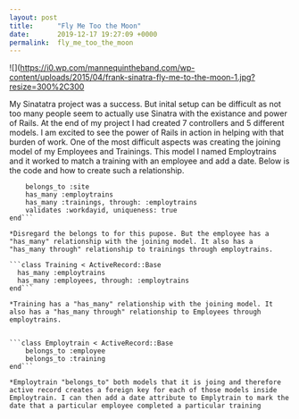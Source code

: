 ```yaml
---
layout: post
title:      "Fly Me Too the Moon"
date:       2019-12-17 19:27:09 +0000
permalink:  fly_me_too_the_moon
---
```


![](https://i0.wp.com/mannequintheband.com/wp-content/uploads/2015/04/frank-sinatra-fly-me-to-the-moon-1.jpg?resize=300%2C300

My Sinatatra project was a success. But inital setup can be difficult as not too many people seem to actually use Sinatra with the existance and power of Rails. At the end of my project I had created 7 controllers and 5 different models. I am excited to see the power of Rails in action in helping with that burden of work.  One of the most difficult aspects was creating the joining model of my Employees and Trainings. This model I named Employtrains and it worked to match a training with an employee and add a date. Below is the code and how to create such a relationship.

```class Employee < ActiveRecord::Base 
    belongs_to :site
    has_many :employtrains
    has_many :trainings, through: :employtrains
    validates :workdayid, uniqueness: true 
end```

*Disregard the belongs to for this pupose. But the employee has a "has_many" relationship with the joining model. It also has a "has_many through" relationship to trainings through employtrains.

```class Training < ActiveRecord::Base 
  has_many :employtrains
  has_many :employees, through: :employtrains
end```

*Training has a "has_many" relationship with the joining model. It also has a "has_many through" relationship to Employees through employtrains.


```class Employtrain < ActiveRecord::Base 
    belongs_to :employee 
    belongs_to :training
end```

*Employtrain "belongs_to" both models that it is joing and therefore active record creates a foreign key for each of those models inside Employtrain. I can then add a date attribute to Emplytrain to mark the date that a particular employee completed a particular training





